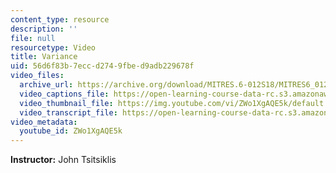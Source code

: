 ```yaml
---
content_type: resource
description: ''
file: null
resourcetype: Video
title: Variance
uid: 56d6f83b-7ecc-d274-9fbe-d9adb229678f
video_files:
  archive_url: https://archive.org/download/MITRES.6-012S18/MITRES6_012S18_L06-02_300k.mp4
  video_captions_file: https://open-learning-course-data-rc.s3.amazonaws.com/res-6-012-introduction-to-probability-spring-2018/00f79d87215f5bcab5b27a5a64a6b0e6_ZWo1XgAQE5k.vtt
  video_thumbnail_file: https://img.youtube.com/vi/ZWo1XgAQE5k/default.jpg
  video_transcript_file: https://open-learning-course-data-rc.s3.amazonaws.com/res-6-012-introduction-to-probability-spring-2018/80b3dc8a556e7c2c26002caf65452dce_ZWo1XgAQE5k.pdf
video_metadata:
  youtube_id: ZWo1XgAQE5k
---
```


**Instructor:** John Tsitsiklis